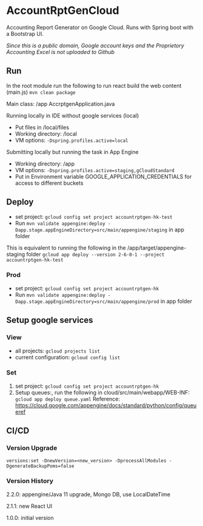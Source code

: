 # AccountRptGenCloud #
Accounting Report Generator on Google Cloud. Runs with Spring boot with a Bootstrap UI.

*Since this is a public domain, Google account keys and the Proprietory Accounting Excel is not uploaded to Github* 

## Run ##
In the root module run the following to run react build the web content (main.js)
`mvn clean package`

Main class: /app AccrptgenApplication.java

Running locally in IDE without google services (local)
* Put files in /local/files
* Working directory: /local
* VM options: `-Dspring.profiles.active=local`

Submitting locally but running the task in App Engine
* Working directory: /app
* VM options: `-Dspring.profiles.active=staging,gCloudStandard`
* Put in Environment variable GOOGLE_APPLICATION_CREDENTIALS for access to different buckets

## Deploy ##
* set project: `gcloud config set project accountrptgen-hk-test`
* Run `mvn validate appengine:deploy -Dapp.stage.appEngineDirectory=src/main/appengine/staging` in app folder

This is equivalent to running the following in the /app/target/appengine-staging folder
`gcloud app deploy --version 2-6-0-1 --project accountrptgen-hk-test`

### Prod ###
* set project: `gcloud config set project accountrptgen-hk`
* Run `mvn validate appengine:deploy -Dapp.stage.appEngineDirectory=src/main/appengine/prod` in app folder


## Setup google services ## 

### View ###
- all projects: `gcloud projects list`
- current configuration: `gcloud config list`

### Set ###
1. set project: `gcloud config set project accountrptgen-hk`
2. Setup queues:, run the following in cloud/src/main/webapp/WEB-INF: `gcloud app deploy queue.yaml`
Reference:
https://cloud.google.com/appengine/docs/standard/python/config/queueref

## CI/CD ##




### Version Upgrade ###
    versions:set -DnewVersion=<new_version> -DprocessAllModules -DgenerateBackupPoms=false

### Version History ###
2.2.0: appengine/Java 11 upgrade, Mongo DB, use LocalDateTime

2.1.1: new React UI

1.0.0: initial version 